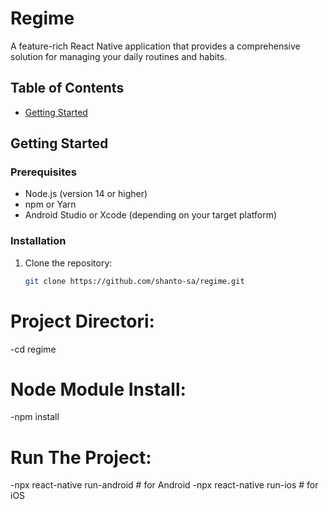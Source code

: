 # Regime

A feature-rich React Native application that provides a comprehensive solution for managing your daily routines and habits.

## Table of Contents

- [Getting Started](#getting-started)

## Getting Started

### Prerequisites

- Node.js (version 14 or higher)
- npm or Yarn
- Android Studio or Xcode (depending on your target platform)

### Installation

1. Clone the repository:

   ```bash
   git clone https://github.com/shanto-sa/regime.git

# Project Directori:
-cd regime

# Node Module Install:
-npm install

# Run The Project:
-npx react-native run-android # for Android
-npx react-native run-ios # for iOS